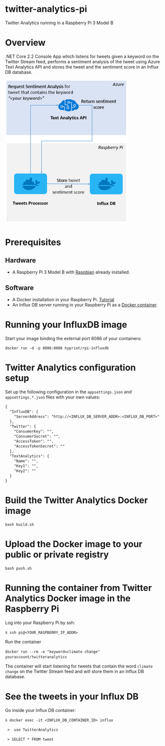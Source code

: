 # twitter-analytics-pi
Twitter Analytics running in a Raspberry Pi 3 Model B

# Overview
.NET Core 2.2 Console App which listens for tweets given a keyword on the Twitter Stream feed, performs a sentiment analysis of the tweet using Azure Text Analytics API and stores the tweet and the sentiment score in an Influx DB database. 

<img src="docs/architectural-diagram.PNG" width="400">

# Prerequisites

## Hardware
- A Raspberry Pi 3 Model B with [Raspbian](https://www.raspberrypi.org/downloads/raspbian/) already installed.

## Software
- A Docker installation in your Raspberry Pi. [Tutorial](https://iotbytes.wordpress.com/setting-up-docker-on-raspberry-pi-and-running-hello-world-container/)
- An Influx DB server running in your Raspberry Pi as a [Docker container](https://hub.docker.com/r/hypriot/rpi-influxdb).

# Running your InfluxDB image

Start your image binding the external port 8086 of your containers:

    docker run -d -p 8086:8086 hypriot/rpi-influxdb

# Twitter Analytics configuration setup

Set up the following configuration in the `appsettings.json` and `appsettings.*.json` files with your own values:

    {
      "InfluxDB": {
        "ServerAddress": "http://<INFLUX_DB_SERVER_ADDR>:<INFLUX_DB_PORT>"
      },
      "Twitter": {
        "ConsumerKey": "",
        "ConsumerSecret": "",
        "AccessToken": "",
        "AccessTokenSecret": ""
      },
      "TextAnalytics": {
        "Name": "",
        "Key1": "",
        "Key2": ""
      } 
    }



# Build the Twitter Analytics Docker image

    bash build.sh

# Upload the Docker image to your public or private registry 

    bash push.sh

# Running the container from Twitter Analytics Docker image in the Raspberry Pi

Log into your Raspberry Pi by ssh:

 `λ ssh pi@<YOUR_RASPBERRY_IP_ADDR>`
 
Run the container

  `docker run --rm -e "keyword=climate change" youraccount/twitteranalytics`
  
The container will start listening for tweets that contain the word `climate change` on the Twitter Stream feed and will store them in an Influx DB database.

# See the tweets in your Influx DB

Go inside your Influx DB container:

 `λ docker exec -it <INFLUX_DB_CONTAINER_ID> influx`
 
 ` >  use TwitterAnalytics`
 
 ` > SELECT * FROM tweet`
 
 

